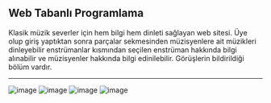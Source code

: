 ## Web Tabanlı Programlama ##
Klasik müzik severler için hem bilgi hem dinleti sağlayan web sitesi. Üye olup giriş yaptıktan sonra parçalar sekmesinden müzisyenlere ait müzikleri dinleyebilir enstrümanlar kısmından seçilen enstrüman hakkında bilgi alınabilir ve müzisyenler hakkında bilgi edinilebilir. Görüşlerin bildirildiği bölüm vardır.

---
![image](https://user-images.githubusercontent.com/50299378/110519747-bb852800-811e-11eb-8c16-001fabf66510.png)
![image](https://user-images.githubusercontent.com/50299378/110519806-c9d34400-811e-11eb-9484-7f19a13f7f02.png)
![image](https://user-images.githubusercontent.com/50299378/110519877-e40d2200-811e-11eb-9576-45dd623f255b.png)
![image](https://user-images.githubusercontent.com/50299378/110519899-e7081280-811e-11eb-8123-b65ab97576c1.png)



